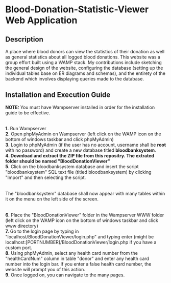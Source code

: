 <h1> Blood-Donation-Statistic-Viewer Web Application </h1>

<h2> Description </h2> 
A place where blood donors can view the statistics of their donation as well as general statistics about all logged blood donations. This website was a group effort built using a WAMP stack. My contributions include sketching the general design of the website, configuring the database (setting up the individual tables base on ER diagrams and schemas), and the entirety of the backend which involves displaying queries made to the database.

<h2> Installation and Execution Guide </h2>
</div> <b> NOTE: </b> You must have Wampserver installed in order for the installation guide to be effective. </div>
<h6></h6>

<div> <b> 1.</b> Run Wampserver </div>

<div> <b> 2.</b> Open phpMyAdmin on Wampserver (left click on the WAMP icon on the bottom of windows taskbar and click phpMyAdmin) </div>

<div> <b> 3.</b> Login to phpMyAdmin (if the user has no account, username shall be <b>root</b> with no password) and create a new database titled <b>bloodbanksystem</b>. </div>

<div> <b> 4. Download and extract the ZIP file from this repositry. The extrated folder should be named "BloodDonationViewer"</b>
  
<div> <b> 5.</b> Click on the bloodbanksystem database and insert the script "bloodbanksystem" SQL text file (titled bloodbanksystem) by clicking "Import" and then selecting the script. </div>

<h6></h6>

<div> The "bloodbanksystem" database shall now appear with many tables within it on the menu on the left side of the screen. </div>

<h6></h6>

<div> <b> 6.</b> Place the "BloodDonationViewer" folder in the Wampserver WWW folder (left click on the WAMP icon on the bottom of windows taskbar and click www directory) </div>

<div> <b> 7.</b> Go to the login page by typing in "localhost/BloodDonationViewer/login.php" and typing enter (might be localhost:[PORTNUMBER]/BloodDonationViewer/login.php if you have a custom port. </div>

<div> <b> 8.</b> Using phpMyAdmin, select any health card number from the "healthCardNum" column in table "donor" and enter any health card number into the login bar. If you enter a false health card number, the website will prompt you of this action. </div>

<div> <b> 9.</b> Once logged on, you can navigate to the many pages. </div>

